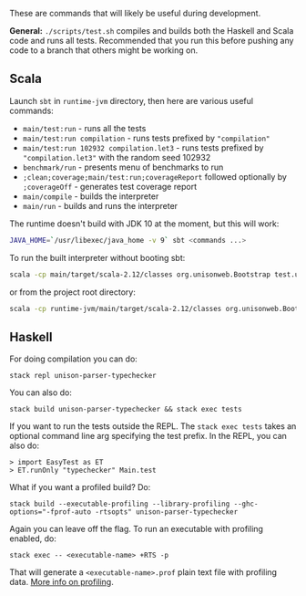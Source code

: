 These are commands that will likely be useful during development.


__General:__ `./scripts/test.sh` compiles and builds both the Haskell and Scala code and runs all tests. Recommended that you run this before pushing any code to a branch that others might be working on.

## Scala

Launch `sbt` in `runtime-jvm` directory, then here are various useful commands:

* `main/test:run` - runs all the tests
* `main/test:run compilation` - runs tests prefixed by `"compilation"`
* `main/test:run 102932 compilation.let3` - runs tests prefixed by `"compilation.let3"` with the random seed 102932
* `benchmark/run` - presents menu of benchmarks to run
* `;clean;coverage;main/test:run;coverageReport` followed optionally by `;coverageOff` - generates test coverage report
* `main/compile` - builds the interpreter
* `main/run` - builds and runs the interpreter

The runtime doesn't build with JDK 10 at the moment, but this will work:
```bash
JAVA_HOME=`/usr/libexec/java_home -v 9` sbt <commands ...>
```

To run the built interpreter without booting sbt:
```bash
scala -cp main/target/scala-2.12/classes org.unisonweb.Bootstrap test.ub
```
or from the project root directory:
```bash
scala -cp runtime-jvm/main/target/scala-2.12/classes org.unisonweb.Bootstrap test.ub
```

## Haskell

For doing compilation you can do:

    stack repl unison-parser-typechecker

You can also do:

    stack build unison-parser-typechecker && stack exec tests

If you want to run the tests outside the REPL. The `stack exec tests` takes an optional command line arg specifying the test prefix. In the REPL, you can also do:

    > import EasyTest as ET
    > ET.runOnly "typechecker" Main.test

What if you want a profiled build? Do:

    stack build --executable-profiling --library-profiling --ghc-options="-fprof-auto -rtsopts" unison-parser-typechecker

Again you can leave off the flag. To run an executable with profiling enabled, do:

    stack exec -- <executable-name> +RTS -p

That will generate a `<executable-name>.prof` plain text file with profiling data. [More info on profiling](https://downloads.haskell.org/~ghc/latest/docs/html/users_guide/profiling.html).
